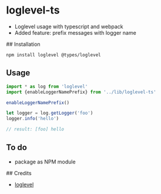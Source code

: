 # loglevel-ts
- Loglevel usage with typescript and webpack
- Added feature: prefix messages with logger name

## Installation

```
npm install loglevel @types/loglevel
```

## Usage

```javascript
import * as log from 'loglevel'
import {enableLoggerNamePrefix} from '../lib/loglevel-ts'

enableLoggerNamePrefix()

let logger = log.getLogger('foo')
logger.info('hello')

// result: [foo] hello
```

## To do
- package as NPM module

## Credits
- [loglevel](https://github.com/pimterry/loglevel)